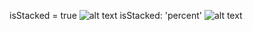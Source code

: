 isStacked = true
![alt text](https://i.imgur.com/HyVuWO7.png)
isStacked: 'percent'
![alt text](https://i.imgur.com/mpbBqQU.png)
